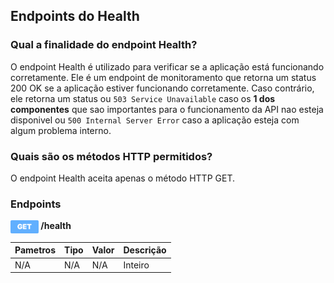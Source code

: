 ## Endpoints do Health

### Qual a finalidade do endpoint Health?

O endpoint Health é utilizado para verificar se a aplicação está funcionando corretamente. Ele é um endpoint de monitoramento que retorna um status 200 OK se a aplicação estiver funcionando corretamente. Caso contrário, ele retorna um status ou `503 Service Unavailable` caso os **1 dos componentes** que sao importantes para o funcionamento da API nao esteja disponivel ou `500 Internal Server Error` caso a aplicação esteja com algum problema interno.

### Quais são os métodos HTTP permitidos?

O endpoint Health aceita apenas o método HTTP GET.

### Endpoints

**<p><img align="center" alt="Readme do projeto descrevendo do que se trata o mesmo entrando em detalhes técnicos" src="../../images/icons/methods/get-method.png" width='45px'> /health </p>**

| Pametros | Tipo | Valor | Descrição |
| -------- | ---- | ----- | --------- |
| N/A      | N/A  | N/A   | Inteiro   |

